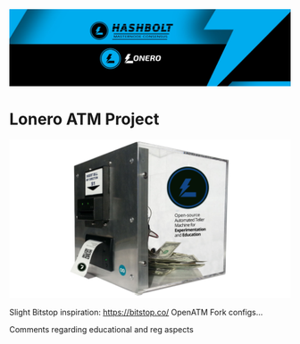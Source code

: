<img src="https://raw.githubusercontent.com/Mentors4EDU/Images/master/banner.png">

# Lonero ATM Project
![LoneroATM](https://raw.githubusercontent.com/Mentors4EDU/Images/master/LoneroATM.png)

Slight Bitstop inspiration: https://bitstop.co/
OpenATM Fork configs...

Comments regarding educational and reg aspects
